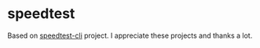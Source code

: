 # speedtest

Based on [speedtest-cli](https://github.com/sivel/speedtest-cli) project. I appreciate these projects and thanks a lot.